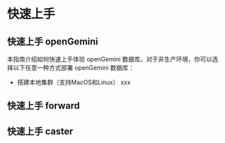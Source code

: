 # 快速上手

## 快速上手 openGemini

本指南介绍如何快速上手体验 openGemini 数据库。对于非生产环境，你可以选择以下任意一种方式部署 openGemini 数据库：

- 搭建本地集群（支持MacOS和Linux）
xxx

## 快速上手 forward


## 快速上手 caster